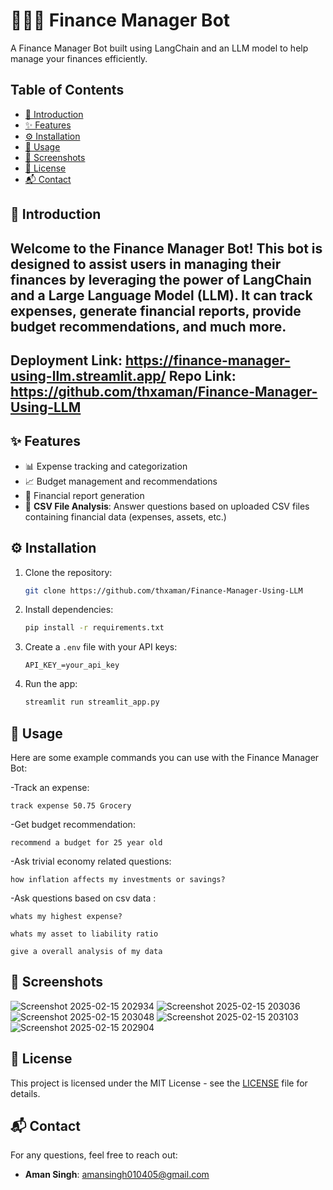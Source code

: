 # 💼👨‍💼 Finance Manager Bot

A Finance Manager Bot built using LangChain and an LLM model to help manage your finances efficiently.

## Table of Contents

- [📜 Introduction](#introduction)
- [✨ Features](#features)
- [⚙️ Installation](#installation)
- [🚀 Usage](#usage)
- [📸 Screenshots](#screenshots)
- [📜 License](#license)
- [📬 Contact](#contact)

## 📜 Introduction

Welcome to the Finance Manager Bot! This bot is designed to assist users in managing their finances by leveraging the power of LangChain and a Large Language Model (LLM). It can track expenses, generate financial reports, provide budget recommendations, and much more.
---
Deployment Link: https://finance-manager-using-llm.streamlit.app/
Repo Link: https://github.com/thxaman/Finance-Manager-Using-LLM
---

## ✨ Features

- 📊 Expense tracking and categorization
- 📈 Budget management and recommendations
- 📝 Financial report generation
- 📂 **CSV File Analysis**: Answer questions based on uploaded CSV files containing financial data (expenses, assets, etc.)

## ⚙️ Installation

1. Clone the repository:
    ```bash
    git clone https://github.com/thxaman/Finance-Manager-Using-LLM
    ```

2. Install dependencies:
    ```bash
    pip install -r requirements.txt
    ```

3. Create a `.env` file with your API keys:
    ```
    API_KEY_=your_api_key
    ```

4. Run the app:
    ```bash
    streamlit run streamlit_app.py
    ```


## 🚀 Usage
Here are some example commands you can use with the Finance Manager Bot:

  -Track an expense:

  ``` track expense 50.75 Grocery ```

  -Get budget recommendation:

  ``` recommend a budget for 25 year old ```

  -Ask trivial economy related questions:

  ``` how inflation affects my investments or savings?  ```

  -Ask questions based on csv data :

  ``` whats my highest expense? ```

  ``` whats my asset to liability ratio ```

  ``` give a overall analysis of my data ```

## 📸 Screenshots
![Screenshot 2025-02-15 202934](https://github.com/user-attachments/assets/3cc94228-dfe1-464a-b091-bd4721315c82)
![Screenshot 2025-02-15 203036](https://github.com/user-attachments/assets/9c6d3b2b-5ff6-4654-b05e-87156116a7bc)
![Screenshot 2025-02-15 203048](https://github.com/user-attachments/assets/e6ae5b85-fe8e-4bfe-a17f-9831b51a0fa8)
![Screenshot 2025-02-15 203103](https://github.com/user-attachments/assets/33fab17d-0add-4b0a-8824-a98f0a3bea04)
![Screenshot 2025-02-15 202904](https://github.com/user-attachments/assets/b131062f-ba12-43d4-bca6-d63057f10a77)

## 📜 License

This project is licensed under the MIT License - see the [LICENSE](LICENSE) file for details.

## 📬 Contact

For any questions, feel free to reach out:

- **Aman Singh**: [amansingh010405@gmail.com](mailto:amansingh010405@gmail.com)


